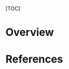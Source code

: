 [TOC]

# Overview


# References
[1]: http://roy.marples.name/projects/dhcpcd/index "Homepage"
[2]: https://wiki.archlinux.org/index.php/Dhcpcd "Arch Wiki - dhcpcd"
